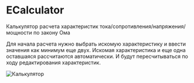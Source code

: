 # ECalculator
Калькулятор расчета характеристик тока/сопротивления/напряжения/мощности по закону Ома

Для начала расчета нужно выбрать искомую характеристику и ввести значения как минимум еще двух. 
Искомая характеристика и еще одна оставшаяся рассчитаются автоматически. И будут пересчитываться по ходу редактирования характеристик.

![Калькулятор](https://user-images.githubusercontent.com/91836127/155360091-1e72462e-00fe-4c02-8689-8278b3caaa45.gif)
